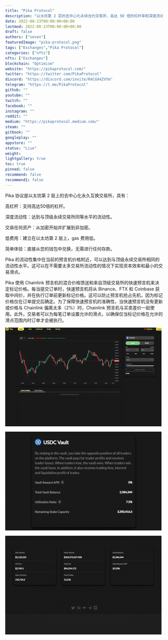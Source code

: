 ```yaml
---
title: "Pika Protocol"
description: "以太坊第 2 层的去中心化永续合约交易所，高达 50 倍的杠杆率和深度流动性"
date: 2022-08-23T00:00:00+08:00
lastmod: 2022-08-23T00:00:00+08:00
draft: false
authors: ["seven"]
featuredImage: "pika-protocol.png"
tags: ["Exchanges","Pika Protocol"]
categories: ["nfts"]
nfts: ["Exchanges"]
blockchain: "Optimism"
website: "https://pikaprotocol.com/"
twitter: "https://twitter.com/PikaProtocol"
discord: "https://discord.com/invite/R4CG94ZVYm"
telegram: "https://t.me/PikaProtocol"
github: ""
youtube: ""
twitch: ""
facebook: ""
instagram: ""
reddit: ""
medium: "https://pikaprotocol.medium.com/"
steam: ""
gitbook: ""
googleplay: ""
appstore: ""
status: "Live"
weight: 
lightgallery: true
toc: true
pinned: false
recommend: false
recommend1: false
---
```

Pika 协议是以太坊第 2 层上的去中心化永久互换交易所，具有：

高杠杆：支持高达50倍的杠杆。

深度流动性：达到与顶级永续交易所同等水平的流动性。

交易任何资产：从加密开始并扩展到非加密。

低费用：建立在以太坊第 2 层上，gas 费用低。

简单体验：直接从您的钱包中兑换，无需进行任何存款。

Pika 的流动性集中在当前的预言机价格附近，可以达到与顶级永续交易所相同的流动性水平。这可以在不需要太多交易所流动性的情况下实现资本效率和最小的交易滑点。

Pika 使用 Chainlink 预言机的混合价格馈送和来自顶级交易所的快速预言机来决定标记价格。每当提交订单时，快速预言机将从 Binance、FTX 和 Coinbase 获取中间价，并在执行订单前更新标记价格。这可以防止预言机抢占先机，因为标记价格仅在订单提交后确定。为了保障快速预言机的准确性，当快速预言机没有更新或价格与 Chainlink 偏离太多（2%）时，Chainlink 预言机与买卖差价一起使用。此外，交易者可以为每笔订单设置允许的滑点，以确保仅当标记价格在允许的滑点范围内时订单才会被执行。

![1](1661223053483.jpg)

![2](1661223075882.jpg)

![3](1661223095638.jpg)
